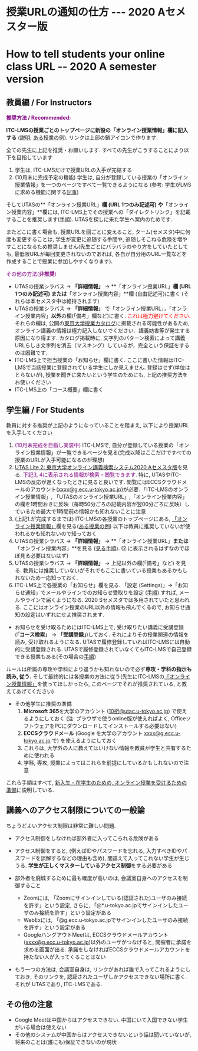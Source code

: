 
授業URLの通知の仕方 --- 2020 Aセメスター版
=========================================

How to tell students your online class URL -- 2020 A semester version
=========================================

教員編 / For Instructors
--------------------------------------------

**<font color="purple">推奨方法 / Recommended:</font>**

**ITC-LMSの授業ごとのトップページに新設の「オンライン授業情報」欄に記入する** (<a href="https://www.ecc.u-tokyo.ac.jp/announcement/2020/09/16_3208.html" target="_blank" rel="noopener">説明</a>; <a href="https://itc-lms.ecc.u-tokyo.ac.jp/lms/course?idnumber=2020FEN-EE3d16L10J01" target="_blank" rel="noopener">ある授業の例</a>). リンクは上部の鎖アイコンで作ります.

全ての先生に上記を推奨・お願いします. すべての先生がこうすることにより以下を目指しています
  1. 学生は, ITC-LMSだけで授業URLの入手が完結する
  1. (10月末に完成予定の機能) 学生は, 自分が登録している授業の「オンライン授業情報」を一つのページですべて一覧できるようになる (参考: 学生がLMSに求める機能に関する<a href="https://todai-umeet.com/article/55245" target="_blank" rel="noopener">記事</a>)

そしてUTASの**「オンライン授業URL」**欄 (URL 1つのみ記述可) や**「オンライン授業内容」**欄には, ITC-LMS上でその授業への「ダイレクトリンク」を記載することを推奨します([手順](https://youtu.be/hKlQPODT8DQ)). UTASを探しに来た学生へ案内のためです.

またどこに書く場合も, 授業URLを回ごとに変えること, ターム(セメスタ)中に何度も変更することは, 学生が変更に追随する手間や, 追随しそこねる危険を増やすことになるため推奨しません(先生ごとにバラバラのやり方をしていたとしても, 最低限URLが毎回変更されないのであれば, 各自が自分用のURL一覧などを作成することで授業に参加しやすくなります). 

<font color="purple">その他の方法(**非推奨**)</font>

* UTASの授業シラバス -> **「詳細情報」** -> **「オンライン授業URL」**欄 (URL 1つのみ記述可) または**「オンライン授業内容」**欄 (自由記述可)に書く (それらは本セメスタ中は維持されます)
* UTASの授業シラバス -> **「詳細情報」** で「オンライン授業URL」，「オンライン授業内容」**以外**の欄(「備考」欄など)に書く. <font color="red">これは極力避けてください.</font> それらの欄は, 公開の<a href="https://catalog.he.u-tokyo.ac.jp/" target="_blank">東京大学授業カタログ</a>に掲載される可能性があるため, オンライン講義の情報は極力記入しないでください．講義妨害等が発生する原因になり得ます. カタログ掲載時に, 文字列のパターン検索によって講義URLらしき文字列を消去（マスキング）しているが，完全という保証をするのは困難です.
* ITC-LMS上で担当授業の「お知らせ」欄に書く. ここに書いた情報はITC-LMSで当該授業に登録されている学生にしか見えません. 登録はせず(単位はとらないが), 授業を聞きに来たいという学生のためにも, 上記の推奨方法をお使いください
* ITC-LMS上の「コース概要」欄に書く

学生編 / For Students
--------------------------------------------

教員に対する推奨が上記のようになっていることを踏まえ, 以下により授業URLを入手してください

1. <font color="purple">(10月末完成を目指し実装中)</font> ITC-LMSで, 自分が登録している授業の「オンライン授業情報」が一覧できるページを見る(完成以降はここだけですべての授業のURLが入手可能になるのが理想)
1. <a href="https://utelecon-directory.adm.u-tokyo.ac.jp/"> UTAS Lite 2: 東京大学オンライン講義検索システム2020 Aセメスタ版</a>を見る. <font color="purple">下記3, 4に表示される情報が検索・閲覧できます.</font> 特に, UTASやITC-LMSの反応が遅くなったときに見ると良いです. 閲覧にはECCSクラウドメールのアカウント(xxxx@g.ecc.u-tokyo.ac.jp)が必要．「ITC-LMSのオンライン授業情報」, 「UTASのオンライン授業URL」,「オンライン授業内容」の欄を1時間おきに反映（毎時50分ごろの記載内容が翌00分ごろに反映）しているため最大で1時間前の情報かも知れないことに注意
1. (上記1.が完成するまでは) ITC-LMSの各授業のトップページにある, <a href="https://www.ecc.u-tokyo.ac.jp/announcement/2020/09/16_3208.html">「オンライン授業情報」</a>欄を見る(<a href="https://itc-lms.ecc.u-tokyo.ac.jp/lms/course?idnumber=2020FEN-EE3d16L10J01" target="_blank" rel="noopener">ある授業の例</a>)
以下は教員に推奨していないが使われるかも知れないので知っておく
1. UTASの授業シラバス -> **「詳細情報」** -> **「オンライン授業URL」**または**「オンライン授業内容」**を見る ([見る手順](https://youtu.be/J9dnXmFiIcI)). (2.に表示されるはずなのでほぼ見る必要はないはず) 
1. UTASの授業シラバス -> **「詳細情報」** -> 上記以外の欄(「備考」など) を見る. 教員には推奨していないがそれでもここに書いている授業もあるかもしれないため一応知っておく. 
1. ITC-LMS上で各授業の「お知らせ」欄を見る. 「設定 (Settings)」->「お知らせ通知」でメールやラインでのお知らせ受取りを設定 ([手順](https://youtu.be/xAur5zar5Sc)) すれば, メールやラインで届くようになる. 2020 Sセメスタでは多用されていたと思われる. ここにはオンライン授業のURL以外の情報も飛んでくるので, お知らせ通知の設定はいずれにせよ推奨されます. 
  * お知らせを受け取るためにはITC-LMS上で, 受け取りたい講義に受講登録 (**「コース検索」** -> **「受講登録」**)しておく. それによりその授業関連の情報を読み, 受け取れるようになる. UTASで履修登録していればITC-LMSには自動的に受講登録される. UTASで履修登録されていなくてもITC-LMSで自己登録できる授業もある(その場合の[手順](https://youtu.be/sPmkBQOXeR4))

ルールは所属の専攻や学科により違うかも知れないので必ず**専攻・学科の指示も読み, 従う.**
そして最終的には各授業の方法に従う(先生にITC-LMSの<a href="https://www.ecc.u-tokyo.ac.jp/announcement/2020/09/16_3208.html">「オンライン授業情報」</a>を使ってほしかったら, このページでそれが推奨されている, と教えてあげてください)

* その他学生に推奨の準備
  1. **Microsoft 365**を大学のアカウント (10桁@utac.u-tokyo.ac.jp) で使えるようにしておく (注: ブラウザで使うonline版が使えればよく, OfficeソフトウェアをPCにダウンロードしてインストールする必要はない)
  1. **ECCSクラウドメール** (Google を大学のアカウント xxxx@g.ecc.u-tokyo.ac.jp で) を使えるようにしておく
  1. これらは, 大学外の人に教えてはいけない情報を教員が学生と共有するために使われる
  1. 学科, 専攻, 授業によってはこれらを前提にしているかもしれないので注意

これら手順はすべて, [新入生・在学生のための, オンライン授業を受けるための準備](../../oc/)に説明している.
 
講義へのアクセス制限についての一般論
--------------------------------------------

ちょうどよいアクセス制限は非常に難しい問題.

* アクセス制御をしなければ部外者に入ってこられる危険がある
* アクセス制御をすると, (例えばIDやパスワードを忘れる, 入力すべきIDやパスワードを誤解するなどの理由も含め), 間違えて入ってこれない学生が生じうる. **学生が正しくマスターしているアクセス制御**をする必要がある

* 部外者を廃城するために最も確度が高いのは, 会議室自身へのアクセスを制御すること
  * Zoomには, 「Zoomにサインインしている(認証された)ユーザのみ接続を許す」という設定, さらに, 「@*.u-tokyo.ac.jpでサインインしたユーザのみ接続を許す」という設定がある
  * WebExには, 「@g.ecc.u-tokyo.ac.jpでサインインしたユーザのみ接続を許す」という設定がある
  * GoogleハングアウトMeetは, ECCSクラウドメールアカウント(xxxx@g.ecc.u-tokyo.ac.jp)以外のユーザがつなげると, 開催者に承諾を求める画面が出る. 承諾をしなければECCSクラウドメールアカウントを持たない人が入ってくることはない

* もう一つの方法は, 会議室自身は, リンクがあれば誰で入ってこれるようにしておき, そのリンクを, 認証されたユーザしかアクセスできない場所に書く. それが UTASであり, ITC-LMSである.

その他の注意
-----------------------

* Google Meetは中国からはアクセスできない. 中国にいて入国できない学生がいる場合は使えない
* その他のシステムが中国からはアクセスできないという話は聞いていないが, 将来のことは(誰にも)保証できないのが現状